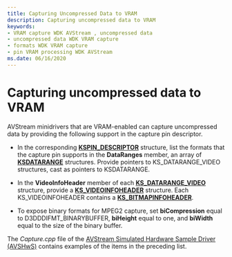```yaml
---
title: Capturing Uncompressed Data to VRAM
description: Capturing uncompressed data to VRAM
keywords:
- VRAM capture WDK AVStream , uncompressed data
- uncompressed data WDK VRAM capture
- formats WDK VRAM capture
- pin VRAM processing WDK AVStream
ms.date: 06/16/2020
---
```


# Capturing uncompressed data to VRAM

AVStream minidrivers that are VRAM-enabled can capture uncompressed data by providing the following support in the capture pin descriptor.

- In the corresponding [**KSPIN\_DESCRIPTOR**](/windows-hardware/drivers/ddi/ks/ns-ks-kspin_descriptor) structure, list the formats that the capture pin supports in the **DataRanges** member, an array of [**KSDATARANGE**](/previous-versions/ff561658(v=vs.85)) structures. Provide pointers to KS\_DATARANGE\_VIDEO structures, cast as pointers to KSDATARANGE.

- In the **VideoInfoHeader** member of each [**KS\_DATARANGE\_VIDEO**](/windows-hardware/drivers/ddi/ksmedia/ns-ksmedia-tagks_datarange_video) structure, provide a [**KS\_VIDEOINFOHEADER**](/windows-hardware/drivers/ddi/ksmedia/ns-ksmedia-tagks_videoinfoheader) structure. Each KS\_VIDEOINFOHEADER contains a [**KS\_BITMAPINFOHEADER**](/windows-hardware/drivers/ddi/ksmedia/ns-ksmedia-tagks_bitmapinfoheader).

- To expose binary formats for MPEG2 capture, set **biCompression** equal to D3DDDIFMT\_BINARYBUFFER, **biHeight** equal to one, and **biWidth** equal to the size of the binary buffer.

The *Capture.cpp* file of the [AVStream Simulated Hardware Sample Driver (AVSHwS)](/samples/microsoft/windows-driver-samples/avstream-simulated-hardware-sample-driver-avshws/) contains examples of the items in the preceding list.
